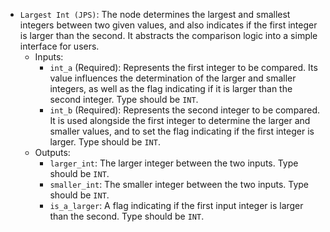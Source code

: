- `Largest Int (JPS)`: The node determines the largest and smallest integers between two given values, and also indicates if the first integer is larger than the second. It abstracts the comparison logic into a simple interface for users.
    - Inputs:
        - `int_a` (Required): Represents the first integer to be compared. Its value influences the determination of the larger and smaller integers, as well as the flag indicating if it is larger than the second integer. Type should be `INT`.
        - `int_b` (Required): Represents the second integer to be compared. It is used alongside the first integer to determine the larger and smaller values, and to set the flag indicating if the first integer is larger. Type should be `INT`.
    - Outputs:
        - `larger_int`: The larger integer between the two inputs. Type should be `INT`.
        - `smaller_int`: The smaller integer between the two inputs. Type should be `INT`.
        - `is_a_larger`: A flag indicating if the first input integer is larger than the second. Type should be `INT`.
